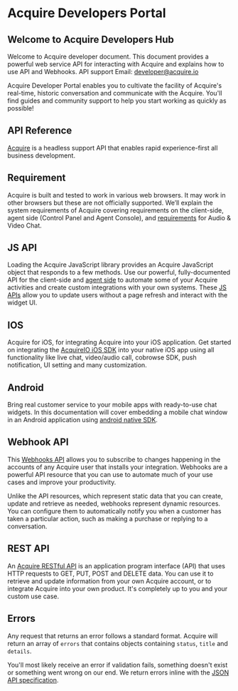 # Acquire Developers Portal

## Welcome to Acquire Developers Hub

Welcome to Acquire developer document. This document provides a powerful web service API for interacting with Acquire and explains how to use API and Webhooks. API support Email: developer@acquire.io  
  
Acquire Developer Portal enables you to cultivate the facility of Acquire's real-time, historic conversation and communicate with the Acquire. You'll find guides and community support to help you start working as quickly as possible!

## API Reference

​[Acquire](https://acquire.io/) is a headless support API that enables rapid experience-first all business development.

## Requirement

Acquire is built and tested to work in various web browsers. It may work in other browsers but these are not officially supported. We’ll explain the system requirements of Acquire covering requirements on the client-side, agent side \(Control Panel and Agent Console\), and [requirements]() for Audio & Video Chat.

## JS API

Loading the Acquire JavaScript library provides an Acquire JavaScript object that responds to a few methods. Use our powerful, fully-documented API for the client-side and [agent side]() to automate some of your Acquire activities and create custom integrations with your own systems. These [JS APIs]() allow you to update users without a page refresh and interact with the widget UI. 

## IOS

Acquire for iOS, for integrating Acquire into your iOS application. Get started on integrating the [AcquireIO iOS SDK](sdk/ios/sdk-setup-guide/getting-started.md) into your native iOS app using all functionality like live chat, video/audio call, cobrowse SDK, push notification, UI setting and many customization. 

## Android

Bring real customer service to your mobile apps with ready-to-use chat widgets. In this documentation will cover embedding a mobile chat window in an Android application using [android native SDK](https://developer.acquire.io/android/getting-started).

## Webhook API

This [Webhooks API]() allows you to subscribe to changes happening in the accounts of any Acquire user that installs your integration. Webhooks are a powerful API resource that you can use to automate much of your use cases and improve your productivity.

Unlike the API resources, which represent static data that you can create, update and retrieve as needed, webhooks represent dynamic resources. You can configure them to automatically notify you when a customer has taken a particular action, such as making a purchase or replying to a conversation.

## REST API

An [Acquire RESTful API](rest-apis/authorization.md) is an application program interface \(API\) that uses HTTP requests to GET, PUT, POST and DELETE data. You can use it to retrieve and update information from your own Acquire account, or to integrate Acquire into your own product. It's completely up to you and your custom use case.

## Errors

Any request that returns an error follows a standard format. Acquire will return an array of `errors` that contains objects containing `status`, `title` and `details`.

You'll most likely receive an error if validation fails, something doesn't exist or something went wrong on our end. We return errors inline with the [JSON API specification](http://jsonapi.org/format/#error-objects).

